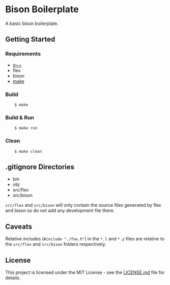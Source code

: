 # Bison Boilerplate

A basic bison boilerplate.

## Getting Started

### Requirements

- [g++](https://gcc.gnu.org/)
- flex
- bison
- [make](https://www.gnu.org/software/make/)

### Build

```
    $ make
```

### Build & Run

```
    $ make run
```

### Clean

```
    $ make clean
```

## .gitignore Directories

- bin
- obj
- src/flex
- src/bison

`src/flex` and `src/bison` will only contain the source files generated by flex and bison so do not add any development file there.

## Caveats

Relative includes (`#include "./foo.h"`) in the `*.l` and `*.y` files are relative to the `src/flex` and `src/bison` folders respectively.

## License

This project is licensed under the MIT License - see the [LICENSE.md](https://github.com/danielzy95/bison-boilerplate/blob/master/LICENSE) file for details.
